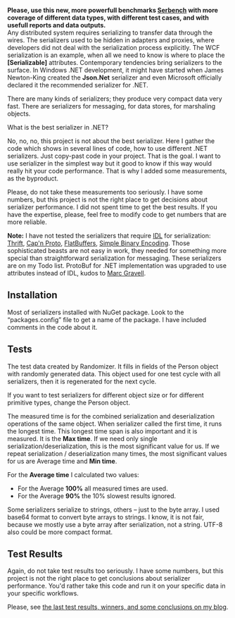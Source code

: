 **Please, use this new, more powerfull benchmarks [Serbench](https://github.com/aumcode/serbench) with more coverage of different data types, with different test cases, and with usefull reports and data outputs.**  
Any distributed system requires serializing to transfer data through the wires. The serializers used to be hidden in adapters and proxies, where developers did not deal with the serialization process explicitly. The WCF serialization is an example, when all we need to know is where to place the **[Serializable]** attributes. Contemporary tendencies bring serializers to the surface. In Windows .NET development, it might have started when James Newton-King created the **Json.Net** serializer and even Microsoft officially declared it the recommended serializer for .NET.

There are many kinds of serializers; they produce very compact data very fast. There are serializers for messaging, for data stores, for marshaling objects. 

What is the best serializer in .NET?

No, no, no, this project is not about the best serializer. Here I gather the code which shows in several lines of code, how to use different .NET serializers. Just copy-past code in your project. That is the goal. I want to use serializer in the simplest way but it good to know if this way would really hit your code performance. That is why I added some measurements, as the byproduct.

Please, do not take these measurements too seriously. I have some numbers, but this project is not the right place to get decisions about serializer performance. I did not spent time to get the best results. If you have the expertise, please, feel free to modify code to get numbers that are more reliable.

**Note:** I have not tested the serializers that require [IDL](http://en.wikipedia.org/wiki/Interface_description_language) for serialization: [Thrift](https://thrift.apache.org/), [Cap'n Proto](https://github.com/mgravell/capnproto-net), [FlatBuffers](https://github.com/google/flatbuffers), [Simple Binary Encoding](https://github.com/real-logic/simple-binary-encoding). Those sophisticated beasts are not easy in work, they needed for something more special than straightforward serialization for messaging. These serializers are on my Todo list. ProtoBuf for .NET implementation was upgraded to use attributes instead of IDL, kudos to [Marc Gravell](http://blog.marcgravell.com/). 

## Installation ##
Most of serializers installed with NuGet package. Look to the “packages.config” file to get a name of the package. I have included comments in the code about it.

## Tests ##
The test data created by Randomizer. It fills in fields of the Person object with randomly generated data. This object used for one test cycle with all serializers, then it is regenerated for the next cycle.

If you want to test serializers for different object size or for different primitive types, change the Person object.

The measured time is for the combined serialization and deserialization operations of the same object. When serializer called the first time, it runs the longest time. This longest time span is also important and it is measured. It is the **Max time**. If we need only single serialization/deserialization, this is the most significant value for us. If we repeat serialization / deserialization many times, the most significant values for us are Average time and **Min time**.

For the **Average time** I calculated two values: 
- For the Average **100%** all measured times are used.  
- For the Average **90%** the 10% slowest results ignored. 

Some serializers serialize to strings, others – just to the byte array. I used base64 format to convert byte arrays to strings. I know, it is not fair, because we mostly use a byte array after serialization, not a string. UTF-8 also could be more compact format.

## Test Results ##
Again, do not take test results too seriously. I have some numbers, but this project is not the right place to get conclusions about serializer performance. You'd rather take this code and run it on your specific data in your specific workflows.

Please, see [the last test results, winners, and some conclusions on my blog](http://geekswithblogs.net/LeonidGaneline/archive/2015/05/06/serializers-in-.net.-v.2.aspx). 


